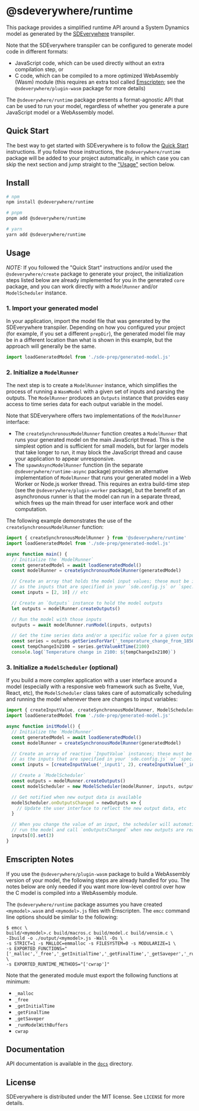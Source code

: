 # @sdeverywhere/runtime

This package provides a simplified runtime API around a System Dynamics model as generated
by the [SDEverywhere](https://github.com/climateinteractive/SDEverywhere) transpiler.

Note that the SDEverywhere transpiler can be configured to generate model code in different formats:

- JavaScript code, which can be used directly without an extra compilation step, or
- C code, which can be compiled to a more optimized WebAssembly (Wasm) module (this requires an extra tool called [Emscripten](https://emscripten.org); see the `@sdeverywhere/plugin-wasm` package for more details)

The `@sdeverywhere/runtime` package presents a format-agnostic API that can be used to
run your model, regardless of whether you generate a pure JavaScript model or a WebAssembly
model.

## Quick Start

The best way to get started with SDEverywhere is to follow the [Quick Start](https://github.com/climateinteractive/SDEverywhere#quick-start) instructions.
If you follow those instructions, the `@sdeverywhere/runtime` package will be added to your project automatically, in which case you can skip the next section and jump straight to the ["Usage"](#usage) section below.

## Install

```sh
# npm
npm install @sdeverywhere/runtime

# pnpm
pnpm add @sdeverywhere/runtime

# yarn
yarn add @sdeverywhere/runtime
```

## Usage

_NOTE:_ If you followed the "Quick Start" instructions and/or used the
`@sdeverywhere/create` package to generate your project, the initialization
steps listed below are already implemented for you in the generated `core` package,
and you can work directly with a `ModelRunner` and/or `ModelScheduler` instance.

### 1. Import your generated model

In your application, import the model file that was generated by the SDEverywhere
transpiler.
Depending on how you configured your project (for example, if you set a different
`prepDir`), the generated model file may be in a different location than what is
shown in this example, but the approach will generally be the same.

```ts
import loadGeneratedModel from './sde-prep/generated-model.js'
```

### 2. Initialize a `ModelRunner`

The next step is to create a `ModelRunner` instance, which simplifies
the process of running a `WasmModel` with a given set of inputs and
parsing the outputs.
The `ModelRunner` produces an `Outputs` instance that provides easy
access to time series data for each output variable in the model.

Note that SDEverywhere offers two implementations of the `ModelRunner`
interface:

- The `createSynchronousModelRunner` function creates a `ModelRunner`
  that runs your generated model on the main JavaScript thread. This
  is the simplest option and is sufficient for small models, but for
  larger models that take longer to run, it may block the JavaScript
  thread and cause your application to appear unresponsive.
- The `spawnAsyncModelRunner` function (in the separate
  `@sdeverywhere/runtime-async` package) provides an alternative
  implementation of `ModelRunner` that runs your generated model in
  a Web Worker or Node.js worker thread. This requires an extra
  build-time step (see the `@sdeverywhere/plugin-worker` package),
  but the benefit of an asynchronous runner is that the model can
  run in a separate thread, which frees up the main thread for user
  interface work and other computation.

The following example demonstrates the use of the
`createSynchronousModelRunner` function:

```ts
import { createSynchronousModelRunner } from '@sdeverywhere/runtime'
import loadGeneratedModel from './sde-prep/generated-model.js'

async function main() {
  // Initialize the `ModelRunner`
  const generatedModel = await loadGeneratedModel()
  const modelRunner = createSynchronousModelRunner(generatedModel)

  // Create an array that holds the model input values; these must be in the same order
  // as the inputs that are specified in your `sde.config.js` or `spec.json` file
  const inputs = [2, 10] // etc

  // Create an `Outputs` instance to hold the model outputs
  let outputs = modelRunner.createOutputs()

  // Run the model with those inputs
  outputs = await modelRunner.runModel(inputs, outputs)

  // Get the time series data and/or a specific value for a given output variable
  const series = outputs.getSeriesForVar('_temperature_change_from_1850')
  const tempChangeIn2100 = series.getValueAtTime(2100)
  console.log(`Temperature change in 2100: ${tempChangeIn2100}`)
```

### 3. Initialize a `ModelScheduler` (optional)

If you build a more complex application with a user interface around a model
(especially with a responsive web framework such as Svelte, Vue, React, etc),
the `ModelScheduler` class takes care of automatically scheduling and running
the model whenever there are changes to input variables:

```ts
import { createInputValue, createSynchronousModelRunner, ModelScheduler } from '@sdeverywhere/runtime'
import loadGeneratedModel from './sde-prep/generated-model.js'

async function initModel() {
  // Initialize the `ModelRunner`
  const generatedModel = await loadGeneratedModel()
  const modelRunner = createSynchronousModelRunner(generatedModel)

  // Create an array of reactive `InputValue` instances; these must be in the same order
  // as the inputs that are specified in your `sde.config.js` or `spec.json` file
  const inputs = [createInputValue('_input1', 2), createInputValue('_input2', 0)] // etc

  // Create a `ModelScheduler`
  const outputs = modelRunner.createOutputs()
  const modelScheduler = new ModelScheduler(modelRunner, inputs, outputs)

  // Get notified when new output data is available
  modelScheduler.onOutputsChanged = newOutputs => {
    // Update the user interface to reflect the new output data, etc
  }

  // When you change the value of an input, the scheduler will automatically
  // run the model and call `onOutputsChanged` when new outputs are ready
  inputs[0].set(3)
}
```

## Emscripten Notes

If you use the `@sdeverywhere/plugin-wasm` package to build a WebAssembly
version of your model, the following steps are already handled for you.
The notes below are only needed if you want more low-level control over
how the C model is compiled into a WebAssembly module.

The `@sdeverywhere/runtime` package assumes you have created `<mymodel>.wasm`
and `<mymodel>.js` files with Emscripten.
The `emcc` command line options should be similar to the following:

```
$ emcc \
build/<mymodel>.c build/macros.c build/model.c build/vensim.c \
-Ibuild -o ./output/<mymodel>.js -Wall -Os \
-s STRICT=1 -s MALLOC=emmalloc -s FILESYSTEM=0 -s MODULARIZE=1 \
-s EXPORTED_FUNCTIONS="['_malloc','_free','_getInitialTime','_getFinalTime','_getSaveper','_runModelWithBuffers']" \
-s EXPORTED_RUNTIME_METHODS="['cwrap']"
```

Note that the generated module must export the following functions at minimum:

- `_malloc`
- `_free`
- `_getInitialTime`
- `_getFinalTime`
- `_getSaveper`
- `_runModelWithBuffers`
- `cwrap`

## Documentation

API documentation is available in the [`docs`](./docs/index.md) directory.

## License

SDEverywhere is distributed under the MIT license. See `LICENSE` for more details.
